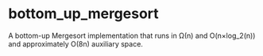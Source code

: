 # bottom_up_mergesort
A bottom-up Mergesort implementation that runs in Ω(n) and O(n×log_2(n)) and approximately O(8n) auxiliary space.
